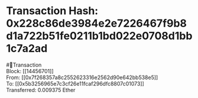 
Transaction Hash: 0x228c86de3984e2e7226467f9b8d1a722b51fe0211b1bd022e0708d1bb1c7a2ad
====================================================================================
  
#💸Transaction  
Block: [[14456701]]  
From: [[0x7f268357a8c2552623316e2562d90e642bb538e5]]  
To: [[0x5b3256965e7c3cf26e11fcaf296dfc8807c01073]]  
Transferred: 0.009375 Ether